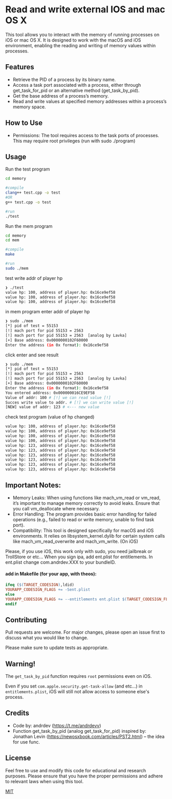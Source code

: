 # Read and write external IOS and mac OS X

This tool allows you to interact with the memory of running processes on iOS or mac OS X. It is designed to work with the macOS and iOS environment, enabling the reading and writing of memory values within processes.

## Features
- Retrieve the PID of a process by its binary name.
- Access a task port associated with a process, either through get_task_for_pid or an alternative method (get_task_by_pid).
- Get the base address of a process’s memory.
- Read and write values at specified memory addresses within a process’s memory space.


## How to Use

- Permissions: The tool requires access to the task ports of processes. This may require root privileges (run with sudo ./program)


## Usage

Run the test program
```bash
cd memory

#compile
clang++ test.cpp -o test
#OR
g++ test.cpp -o test

#run
./test
```

Run the mem program
```bash
cd memory
cd mem

#compile
make

#run
sudo ./mem
```


test write addr of player hp
```bash
❯ ./test
value hp: 100, address of player.hp: 0x16ce9ef58
value hp: 100, address of player.hp: 0x16ce9ef58
value hp: 100, address of player.hp: 0x16ce9ef58
```

in mem program enter addr of player hp
```bash
❯ sudo ./mem
[*] pid of test = 55153
[!] mach port for pid 55153 = 2563
[!] mach port for pid 55153 = 2563  [analog by Lavka]
[+] Base address: 0x0000000102F60000
Enter the address (in 0x format): 0x16ce9ef58
```

click enter and see result
```bash
❯ sudo ./mem
[*] pid of test = 55153
[!] mach port for pid 55153 = 2563
[!] mach port for pid 55153 = 2563  [analog by Lavka]
[+] Base address: 0x0000000102F60000
Enter the address (in 0x format): 0x16ce9ef58
You entered address: 0x000000016CE9EF58
Value of addr: 100 # [!] we can read value [!]
Succes write value to addr. # [!] we can write value [!]
[NEW] value of addr: 123 # <--- new value
```

check test program (value of hp changed)
```bash
value hp: 100, address of player.hp: 0x16ce9ef58
value hp: 100, address of player.hp: 0x16ce9ef58
value hp: 100, address of player.hp: 0x16ce9ef58
value hp: 100, address of player.hp: 0x16ce9ef58
value hp: 123, address of player.hp: 0x16ce9ef58
value hp: 123, address of player.hp: 0x16ce9ef58
value hp: 123, address of player.hp: 0x16ce9ef58
value hp: 123, address of player.hp: 0x16ce9ef58
value hp: 123, address of player.hp: 0x16ce9ef58
value hp: 123, address of player.hp: 0x16ce9ef58
```

## Important Notes:

- Memory Leaks: When using functions like mach_vm_read or vm_read, it’s important to manage memory correctly to avoid leaks. Ensure that you call vm_deallocate where necessary.
- Error Handling: The program provides basic error handling for failed operations (e.g., failed to read or write memory, unable to find task port).
- Compatibility: This tool is designed specifically for macOS and iOS environments. It relies on libsystem_kernel.dylib for certain system calls like mach_vm_read_overwrite and mach_vm_write. (On iOS)

Please, if you use iOS, this work only with sudo, you need jailbreak or TrollStore or etc... When you sign ipa, add ent.plist for entitlements.
In ent.plist change com.andrdev.XXX to your bundleID.

#### add in Makefile (for your app, with theos): 
```Makefile
ifeq ($(TARGET_CODESIGN),ldid)
YOURAPP_CODESIGN_FLAGS += -Sent.plist
else
YOURAPP_CODESIGN_FLAGS += --entitlements ent.plist $(TARGET_CODESIGN_FLAGS)
endif
```



## Contributing

Pull requests are welcome. For major changes, please open an issue first
to discuss what you would like to change.

Please make sure to update tests as appropriate.

## Warning!

The `get_task_by_pid` function requires `root` permissions even on iOS.

Even if you set `com.apple.security.get-task-allow` (and etc...) in `entitlements.plist`, iOS will still not allow access to someone else's process.

## Credits

- Code by: andrdev (https://t.me/andrdevv)
- Function get_task_by_pid (analog get_task_for_pid) inspired by: Jonathan Levin (https://newosxbook.com/articles/PST2.html)  – the idea for use func.

## License
Feel free to use and modify this code for educational and research purposes. Please ensure that you have the proper permissions and adhere to relevant laws when using this tool.

[MIT](https://choosealicense.com/licenses/mit/)
